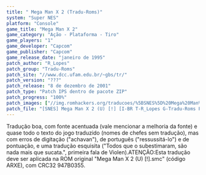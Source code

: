 ```yaml
---
title: " Mega Man X 2 (Tradu-Roms)"
system: "Super NES"
platform: "Console"
game_title: "Mega Man X 2"
game_category: "Ação - Plataforma - Tiro"
game_players: "1"
game_developer: "Capcom"
game_publisher: "Capcom"
game_release_date: "janeiro de 1995"
patch_author: "R_Lopes"
patch_group: "Tradu-Roms"
patch_site: "//www.dcc.ufam.edu.br/~gbs/tr/"
patch_version: "???"
patch_release: "8 de dezembro de 2001"
patch_type: "Patch IPS dentro de pacote ZIP"
patch_progress: "100%"
patch_images: ["//img.romhackers.org/traducoes/%5BSNES%5D%20Mega%20Man%20X%202%20-%201.png","//img.romhackers.org/traducoes/%5BSNES%5D%20Mega%20Man%20X%202%20-%20Tradu-Roms%20-%202.png","//img.romhackers.org/traducoes/%5BSNES%5D%20Mega%20Man%20X%202%20-%20Tradu-Roms%20-%203.png"]
patch_file: "[SNES] Mega Man X 2 (U) [!] [I-BR T-R_Lopes G-Tradu-Roms P-100% A-2001].zip"
---
```

Tradução boa, com fonte acentuada (vale mencionar a melhoria da fonte) e quase todo o texto do jogo traduzido (nomes de chefes sem tradução), mas com erros de digitação ("achavan"), de português ("ressussitá-lo") e de pontuação, e uma tradução esquisita ("Todos que o subestimaram, são nada mais que sucata.", primeira fala de Violen).ATENÇÃO:Esta tradução deve ser aplicada na ROM original "Mega Man X 2 (U) [!].smc" (código ARXE), com CRC32 947B0355.